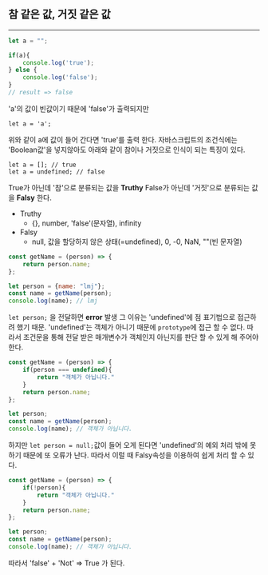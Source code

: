 ## 참 같은 값, 거짓 같은 값
---
```javascript
let a = "";

if(a){
    console.log('true');
} else {
    console.log('false');
}
// result => false
```
'a'의 값이 빈값이기 때문에 'false'가 출력되지만  

    let a = 'a';
위와 같이 a에 값이 들어 간다면 'true'를 출력 한다. 자바스크립트의 조건식에는 'Boolean값'을 넣지않아도 아래와 같이 참이나 거짓으로 인식이 되는 특징이 있다.

    let a = []; // true
    let a = undefined; // false

True가 아닌데 '참'으로 분류되는 값을 **Truthy** False가 아닌데 '거짓'으로 분류되는 값을 **Falsy** 한다.
- Truthy
    -  {}, number, 'false'(문자열), infinity
- Falsy
    - null, 값을 할당하지 않은 상태(=undefined), 0, -0, NaN, ""(빈 문자열)

```javascript
const getName = (person) => {
    return person.name;
};

let person = {name: "lmj"};
const name = getName(person);
console.log(name); // lmj
```
```let person;``` 을 전달하면 **error** 발생 그 이유는 'undefined'에 점 표기법으로 접근하려 했기 때문. 'undefined'는 객체가 아니기 때문에 ```prototype```에 접근 할 수 없다. 따라서 조건문을 통해 전달 받은 매개변수가 객체인지 아닌지를 판단 할 수 있게 해 주어야 한다.
```javascript
const getName = (person) => {
    if(person === undefined){
        return "객체가 아닙니다."
    }
    return person.name;
};

let person;
const name = getName(person);
console.log(name); // 객체가 아닙니다.
```
하지만 ```let person = null;```값이 들어 오게 된다면 'undefined'의 예외 처리 밖에 못 하기 때문에 또 오류가 난다. 따라서 이럴 때 Falsy속성을 이용하여 쉽게 처리 할 수 있다.
```javascript
const getName = (person) => {
    if(!person){
        return "객체가 아닙니다."
    }
    return person.name;
};

let person;
const name = getName(person);
console.log(name); // 객체가 아닙니다.
```
따라서 'false' + 'Not' => True 가 된다.